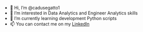 - 👋 Hi, I’m @cadusegatto1
- 👀 I’m interested in Data Analytics and Engineer Analytics skills
- 🌱 I’m currently learning development Python scripts
- 📫 You can contact me on my [LinkedIn](https://www.linkedin.com/in/carlossegatto/) 

